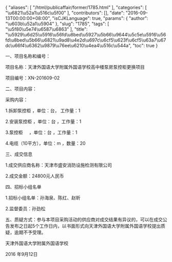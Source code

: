 {
    "aliases": [
        "/html/publicaffair/former/1785.html"
    ],
    "categories": [
        "\u6821\u52a1\u516c\u5f00"
    ],
    "contributors": [],
    "date": "2016-09-13T00:00:00+08:00",
    "isCJKLanguage": true,
    "params": {
        "author": "\u603b\u52a1\u5904"
    },
    "slug": "1785",
    "tags": [
        "\u5f80\u5e74\u6587\u6863"
    ],
    "title": "\u5929\u6d25\u5916\u56fd\u8bed\u5927\u5b66\u9644\u5c5e\u5916\u56fd\u8bed\u5b66\u6821\u9ad8\u4e2d\u697c\u6cf5\u623f\u6cf5\u63a7\u67dc\u66f4\u6362\u9879\u76ee\u6210\u4ea4\u516c\u544a",
    "toc": true
}

一、项目名称和编号：




项目名称：天津外国语大学附属外国语学校高中楼泵房泵控柜更换项目




项目编号：XN-201609-02




二、项目内容：




采购内容： 




1.拆卸泵控柜 ，单位：台， 工作量：1




2.安装泵控柜 ，单位：台 ，工作量：1




3.泵控柜     ，单位：台
，工作量：1




4.电缆（10平方），单位：m ，数量：20




三、成交信息




1.成交供应商名称：天津市盛安消防设施检测有限公司




2.成交金额：24800元人民币




四、招标小组名单




1.招标小组名单：孙海泉、陈红、赵昕




2.监督委员：孙劲松




五、质疑方式：参与本项目采购活动的供应商对成交结果有异议的，可以在成交公告发布之日起5个工作日内，以书面形式向天津外国语大学附属外国语学校提出质疑，逾期不予受理。




天津外国语大学附属外国语学校




2016 年9月12日


